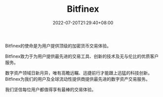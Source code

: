 ﻿---
weight: 
title: "Bitfinex"
description: "Bitfinex的使命是为用户提供顶级的加密货币交易体验。"
date: 2022-07-20T21:29:40+08:00
lastmod: 2022-07-20T09:55:40+08:00
draft: false
authors: ["Cindy"]
featuredImage: "bitfinex.jpg"
link: "https://www.bitfinex.com/"
tags: ["交易所","Bitfinex"]
categories: ["navigation"]
navigation: ["交易所"]
lightgallery: true
toc: true
pinned: false
recommend: false
recommend1: false
---
Bitfinex的使命是为用户提供顶级的加密货币交易体验。

Bitfinex致力于为用户提供最先进的交易工具、创新的技术及无与伦比的优质客户服务。

数字资产领域日新月异，唯有高瞻远瞩、迅捷前行才能跟上迅猛的科技创新。Bitfinex为我们的用户及全球流动性提供商提供最先进的数字资产交易服务。

我们坚信每位用户都值得享有最棒的交易体验。